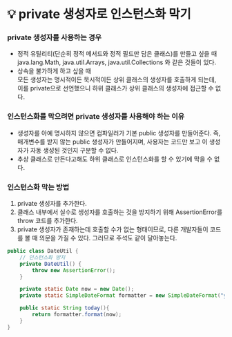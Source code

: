 # 💡 private 생성자로 인스턴스화 막기
### private 생성자를 사용하는 경우
* 정적 유틸리티(단순히 정적 메서드와 정적 필드만 담은 클래스)를 만들고 싶을 때   
java.lang.Math, java.util.Arrays, java.util.Collections 와 같은 것들이 있다.
* 상속을 불가하게 하고 싶을 때   
모든 생성자는 명시적이든 묵시적이든 상위 클래스의 생성자를 호출하게 되는데,   
이를 private으로 선언했으니 하위 클래스가 상위 클래스의 생성자에 접근할 수 없다.

### 인스턴스화를 막으려면 private 생성자를 사용해야 하는 이유
* 생성자를 아예 명시하지 않으면 컴파일러가 기본 public 생성자를 만들어준다.
즉, 매개변수를 받지 않는 public 생성자가 만들어지며, 사용자는 코드만 보고 이 생성자가 자동 생성된 것인지 구분할 수 없다.
* 추상 클래스로 만든다고해도 하위 클래스로 인스턴스화를 할 수 있기에 막을 수 없다. 

### 인스턴스화 막는 방법
1. private 생성자를 추가한다.
2. 클래스 내부에서 실수로 생성자를 호출하는 것을 방지하기 위해 AssertionError를 throw 코드를 추가한다.
3. private 생성자가 존재하는데 호출할 수가 없는 형태이므로, 다른 개발자들이 코드를 볼 때
의문을 가질 수 있다. 그러므로 주석도 같이 달아놓는다.

```java
public class DateUtil {
    // 인스턴스화 방지
    private DateUtil() {
        throw new AssertionError();
    }

    private static Date now = new Date();
    private static SimpleDateFormat formatter = new SimpleDateFormat("yyyy-mm-dd 'at' HH:mm:ss z");

    public static String today(){
        return formatter.format(now);
    }
}